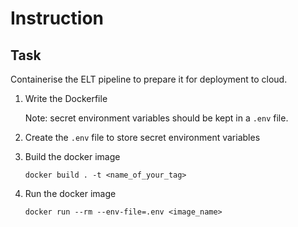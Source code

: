 # Instruction 

## Task 

Containerise the ELT pipeline to prepare it for deployment to cloud. 

1. Write the Dockerfile 

    Note: secret environment variables should be kept in a `.env` file.  

2. Create the `.env` file to store secret environment variables 

3. Build the docker image 

    ```
    docker build . -t <name_of_your_tag>
    ```

4. Run the docker image 

    ```
    docker run --rm --env-file=.env <image_name>
    ```
